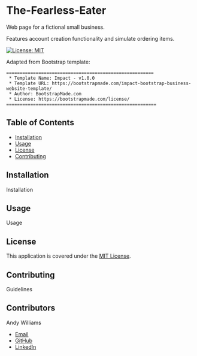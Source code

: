# The-Fearless-Eater

Web page for a fictional small business.

Features account creation functionality and simulate ordering items.

[![License: MIT](https://img.shields.io/badge/License-MIT-yellow.svg)](https://opensource.org/licenses/MIT)

<!-- ![Screenshot of deployed application, homepage of site with timer and random tip](/screenshot.png?raw=true "Screenshot of deployed application")
 -->

Adapted from Bootstrap template:

```
=======================================================
 * Template Name: Impact - v1.0.0
 * Template URL: https://bootstrapmade.com/impact-bootstrap-business-website-template/
 * Author: BootstrapMade.com
 * License: https://bootstrapmade.com/license/
========================================================
```

## Table of Contents

- [Installation](#installation)
- [Usage](#usage)
- [License](#license)
- [Contributing](#contributing)

## Installation

Installation

## Usage

Usage

## License

This application is covered under the [MIT License](https://opensource.org/licenses/MIT).

## Contributing

Guidelines

## Contributors

Andy Williams

- [Email](mailto:awilliamscoding@gmail.com)
- [GitHub](https://github.com/andycwilliams)
- [LinkedIn](https://www.linkedin.com/in/andrewcharleswilliams/)
